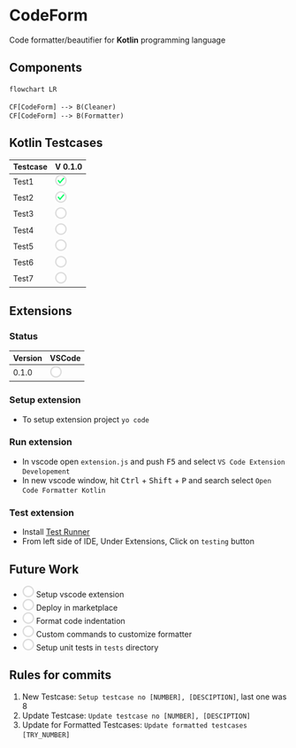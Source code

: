 # CodeForm
Code formatter/beautifier for **Kotlin** programming language

## Components
```mermaid
flowchart LR

CF[CodeForm] --> B(Cleaner)
CF[CodeForm] --> B(Formatter)
```


## Kotlin Testcases
|Testcase  |V 0.1.0     |
|----------|------------|
|Test1     |![](_/c.png)|
|Test2     |![](_/c.png)|
|Test3     |![](_/u.png)|
|Test4     |![](_/u.png)|
|Test5     |![](_/u.png)|
|Test6     |![](_/u.png)|
|Test7     |![](_/u.png)|


## Extensions
### Status
|Version   |VSCode      |
|----------|------------|
|0.1.0     |![](_/u.png)|

### Setup extension
- To setup extension project `yo code`

### Run extension
- In vscode open `extension.js` and push <kbd>F5</kbd> and select `VS Code Extension Developement`
- In new vscode window, hit <kbd>Ctrl</kbd> + <kbd>Shift</kbd> + <kbd>P</kbd> and search select `Open Code Formatter Kotlin`

### Test extension
- Install [Test Runner](https://marketplace.visualstudio.com/items?itemName=ms-vscode.extension-test-runner)
- From left side of IDE, Under Extensions, Click on `testing` button

## Future Work
- ![](_/u.png) Setup vscode extension
- ![](_/u.png) Deploy in marketplace
- ![](_/u.png) Format code indentation
- ![](_/u.png) Custom commands to customize formatter
- ![](_/u.png) Setup unit tests in `tests` directory

## Rules for commits
1. New Testcase: `Setup testcase no [NUMBER], [DESCIPTION]`, last one was 8
1. Update Testcase: `Update testcase no [NUMBER], [DESCIPTION]`
1. Update for Formatted Testcases: `Update formatted testcases [TRY_NUMBER]`
